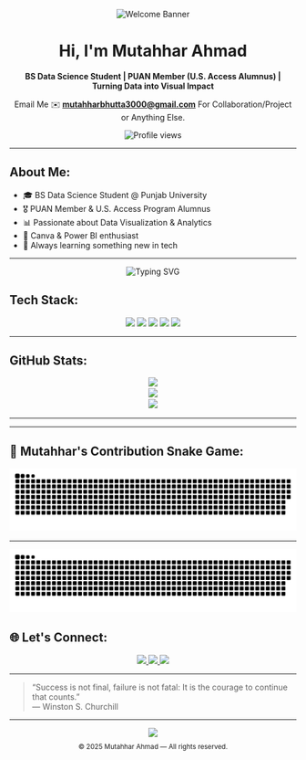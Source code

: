 <!-- 💙 All-Blue Gradient Welcome Banner -->
<p align="center">
  <img src="https://capsule-render.vercel.app/api?type=waving&height=180&text=Welcome%20to%20My%20GitHub%20Profile!&fontSize=40&fontAlign=50&fontAlignY=40&color=gradient&customColorList=0:001f3f,20:003f7f,40:005fbf,60:007bff,80:339CFF,100:66B2FF" alt="Welcome Banner" />
</p>






<div align="center">

# Hi, I'm Mutahhar Ahmad  
**BS Data Science Student | PUAN Member (U.S. Access Alumnus) | Turning Data into Visual Impact**  

Email Me ✉️ **mutahharbhutta3000@gmail.com** For Collaboration/Project or Anything Else.                 

<img src="https://komarev.com/ghpvc/?username=mutahharbhutta&style=flat&color=yellow" alt="Profile views" />

</div>

---

## About Me:
- 🎓 BS Data Science Student @ Punjab University  
- 🎖️ PUAN Member & U.S. Access Program Alumnus  
- 📊 Passionate about Data Visualization & Analytics  
- 🎨 Canva & Power BI enthusiast  
- 🧠 Always learning something new in tech  

---

<!-- TYPING EFFECT -->
<p align="center">
  <img src="https://readme-typing-svg.demolab.com/?lines=Data+Scientist+in+the+Making;Visualizing+Insights+from+Data;Always+Learning+New+Things;&center=true&width=500&height=45&color=00BFFF&pause=1000" alt="Typing SVG">
</p>

<!-- TECH STACK -->
## Tech Stack:
<p align="center">
  <img src="https://img.shields.io/badge/C-%2300599C.svg?style=for-the-badge&logo=c&logoColor=white" />
  <img src="https://img.shields.io/badge/C++-%2300599C.svg?style=for-the-badge&logo=c%2B%2B&logoColor=white" />
  <img src="https://img.shields.io/badge/Python-3670A0?style=for-the-badge&logo=python&logoColor=ffdd54" />
  <img src="https://img.shields.io/badge/Canva-%2300C4CC.svg?style=for-the-badge&logo=Canva&logoColor=white" />
  <img src="https://img.shields.io/badge/Power_BI-F2C811?style=for-the-badge&logo=powerbi&logoColor=black" />
</p>

---

<!-- GITHUB STATS -->
## GitHub Stats:
<p align="center">
  <img src="https://github-readme-stats.vercel.app/api?username=mutahharbhutta&theme=transparent&hide_border=true&show_icons=true" />
  <br/>
  <img src="https://streak-stats.demolab.com/?user=mutahharbhutta&theme=transparent&hide_border=true" />
  <br/>
  <img src="https://github-readme-stats.vercel.app/api/top-langs/?username=mutahharbhutta&layout=compact&theme=transparent&hide_border=true" />
</p>

---

<!-- SNAKE GAME CONTRIBUTIONS
## 🐍 Contribution Snake Game:
<p align="center">
  <img src="https://raw.githubusercontent.com/platane/snk/output/github-contribution-grid-snake.svg" alt="snake gif" />
</p>
 -->
---

<!-- 🐍 CONTRIBUTION SNAKE GAME (MutahharBhutta) -->
## 🐍 Mutahhar's Contribution Snake Game:

  ![snake gif](https://github.com/mutahharbhutta/mutahharbhutta/blob/output/github-snake.svg)
  
---
<p align="center"> 
<img src="https://github.com/mutahharbhutta/mutahharbhutta/blob/output/github-snake.svg" alt="snake gif" />
</p>

<!-- SOCIAL LINKS -->
## 🌐 Let's Connect:
<p align="center">
  <a href="mailto:mutahharbhutta3000@gmail.com">
    <img src="https://img.shields.io/badge/Email-D14836?style=for-the-badge&logo=gmail&logoColor=white" />
  </a>
  <a href="https://linkedin.com/in/mutahhar-ahmad-28943a36a">
    <img src="https://img.shields.io/badge/LinkedIn-0077B5?style=for-the-badge&logo=linkedin&logoColor=white" />
  </a>
  <a href="https://x.com/mutahharbhutta">
    <img src="https://img.shields.io/badge/X-000000?style=for-the-badge&logo=x&logoColor=white" />
  </a>
</p>

---

> “Success is not final, failure is not fatal: It is the courage to continue that counts.”  
> — Winston S. Churchill

---

<!-- Footer: Minimal & Clean -->
<p align="center">
  <img src="https://img.shields.io/badge/Designed%20with-%E2%9D%A4%20in%20Pakistan-blue?style=for-the-badge&logo=github&logoColor=white" />
  <br/>
  <sub>© 2025 Mutahhar Ahmad — All rights reserved.</sub>
</p>

